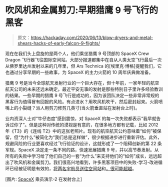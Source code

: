 # 吹风机和金属剪刀:早期猎鹰 9 号飞行的黑客

> 原文：<https://hackaday.com/2020/06/13/blow-dryers-and-metal-shears-hacks-of-early-falcon-9-flights/>

现在在我们头上盘旋的是两个人，他们乘坐猎鹰 9 号顶部的 SpaceX Crew Dragon 飞行器飞往国际空间站。大部分报道都集中在自从人类太空飞行最后一次从佛罗里达州发射以来的几年里，但 Ars Technica 的[埃里克·博格]提醒我们，它也通过分享早期的一些故事，为 SpaceX 的主力火箭的 10 周年庆典做准备。

猎鹰 9 号是当今全球航天发射行业的一个巨大存在，但十年前，一家年轻的航空航天公司的未来还远未确定。最近平安无事的发射是那些特别日子里许多经验教训的结果。一些早期的猎鹰 9 号飞行是成功的，因为该团队决定一些非常非常规的黑客行为值得冒有回报的风险。有点进水？用吹风机吹干，然后密封起来。火箭喷嘴上的小裂缝？派人用剪刀修剪几英寸(当火箭垂直站在发射台上时)。

业内资深人士对“牛仔态度”感到震惊，对 SpaceX 的每一次失败都表示“我早就告诉过你了”。但是这种对传统的漠视是有意的，在很多地方都有记载，比如 2012 年《T3》的《连线 T2》中的这张老照片。现有的航空航天公约意味着“如何”被保留，但“为什么”被简化为“我们总是这样做”，很少根据进步进行重新评估。此外，规避风险的行业更喜欢经过飞行验证的设计，这就形成了一个阻碍创新的第 22 条军规。SpaceX 决定走一条不同的路，快速发展猎鹰 9 号，并以高节奏发射。从所有的失败中学习给了他们自己的一套“为什么”来支持他们的“如何”成长，远远超出了吹风机和金属剪刀。我们很高兴地看到，许多黑客项目中的失败-学习-改进循环已经被证明是有效的，[将两名宇航员送往空间站](https://hackaday.com/2020/06/01/nasas-long-delayed-return-to-human-spaceflight/)和[，很可能超越](https://hackaday.com/2020/04/15/spacex-offers-nasa-a-custom-moon-freighter/)。

[图片: [SpaceX](https://www.flickr.com/photos/spacex/49941719687/) 乘员演示-2 在发射台上]